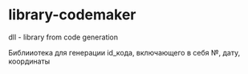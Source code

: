 # library-codemaker
dll - library from code generation 

Библииотека для генерации id_кода, включающего в себя №, дату, координаты
